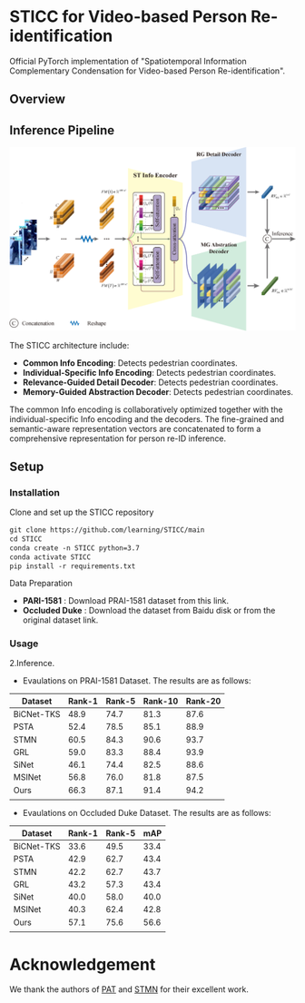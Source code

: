 # STICC for Video-based Person Re-identification
Official PyTorch implementation of "Spatiotemporal Information Complementary Condensation for Video-based Person Re-identification". 

## Overview

## Inference Pipeline

![Inference Pipeline](./figures/STICC.png)

The STICC architecture include:
- **Common Info Encoding**: Detects pedestrian coordinates.
- **Individual-Specific Info Encoding**: Detects pedestrian coordinates.
- **Relevance-Guided Detail Decoder**: Detects pedestrian coordinates.
- **Memory-Guided Abstraction Decoder**: Detects pedestrian coordinates.

The common Info encoding is collaboratively optimized together with the individual-specific Info encoding and the decoders. The fine-grained and semantic-aware representation vectors are concatenated to form a comprehensive representation for person re-ID inference. 

## Setup

### Installation

Clone and set up the STICC repository

```
git clone https://github.com/learning/STICC/main
cd STICC
conda create -n STICC python=3.7
conda activate STICC
pip install -r requirements.txt
```

Data Preparation
- **PARI-1581** : Download PRAI-1581 dataset from this link.
- **Occluded Duke** : Download the dataset from Baidu disk or from the original dataset link.

### Usage

2.Inference.

   * Evaulations on PRAI-1581 Dataset. The results are as follows:

| Dataset | Rank-1 | Rank-5 | Rank-10| Rank-20|
| ------ | --- | --- | --- | --- |
| BiCNet-TKS | 48.9 | 74.7| 81.3| 87.6|
| PSTA | 52.4 | 78.5| 85.1| 88.9|
| STMN | 60.5 | 84.3| 90.6| 93.7|
| GRL | 59.0 | 83.3| 88.4| 93.9|
| SiNet  | 46.1 | 74.4| 82.5| 88.6|
| MSINet | 56.8 | 76.0| 81.8| 87.5|
| Ours | 66.3 | 87.1| 91.4| 94.2|
||

   * Evaulations on Occluded Duke Dataset. The results are as follows:

| Dataset | Rank-1 | Rank-5 | mAP|
| ------ | --- | --- | --- |
| BiCNet-TKS | 33.6 | 49.5| 33.4|
| PSTA | 42.9 | 62.7| 43.4|
| STMN | 42.2 | 62.7| 43.7|
| GRL | 43.2 | 57.3| 43.4|
| SiNet  | 40.0 | 58.0| 40.0|
| MSINet | 40.3 | 62.4| 42.8|
| Ours | 57.1 | 75.6| 56.6|
||

# Acknowledgement

We thank the authors of [PAT](https://arxiv.org/pdf/2106.04095) and [STMN](https://cvlab-yonsei.github.io/projects/STMN) for their excellent work.
